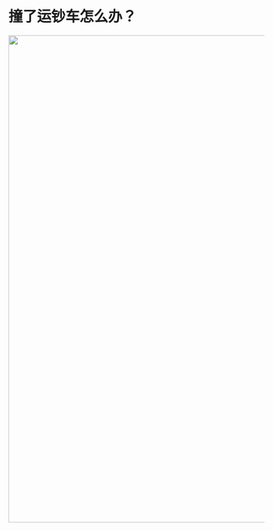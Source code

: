 # 撞了运钞车怎么办？

<div align=center>
	<img width = '1280' height ='960' src ="../assets/other/2-5.png" alt=""/>
</div>
